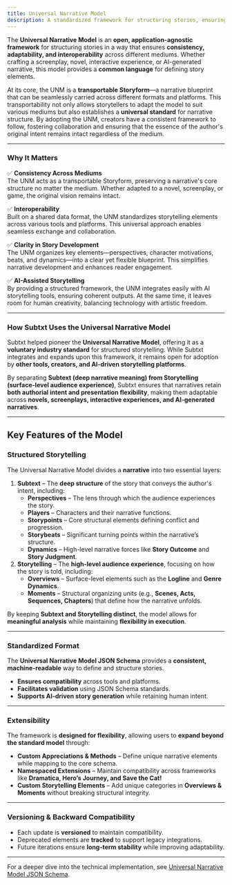 ```yaml
---
title: Universal Narrative Model
description: A standardized framework for structuring stories, ensuring consistency and adaptability across different storytelling mediums.
---
```


The **Universal Narrative Model** is an **open, application-agnostic framework** for structuring stories in a way that ensures **consistency, adaptability, and interoperability** across different mediums. Whether crafting a screenplay, novel, interactive experience, or AI-generated narrative, this model provides a **common language** for defining story elements.

At its core, the UNM is a **transportable Storyform**—a narrative blueprint that can be seamlessly carried across different formats and platforms. This transportability not only allows storytellers to adapt the model to suit various mediums but also establishes a **universal standard** for narrative structure. By adopting the UNM, creators have a consistent framework to follow, fostering collaboration and ensuring that the essence of the author's original intent remains intact regardless of the medium.

---

### **Why It Matters**

✅ **Consistency Across Mediums**  
The UNM acts as a transportable Storyform, preserving a narrative's core structure no matter the medium. Whether adapted to a novel, screenplay, or game, the original vision remains intact.

✅ **Interoperability**  
Built on a shared data format, the UNM standardizes storytelling elements across various tools and platforms. This universal approach enables seamless exchange and collaboration.

✅ **Clarity in Story Development**  
The UNM organizes key elements—perspectives, character motivations, beats, and dynamics—into a clear yet flexible blueprint. This simplifies narrative development and enhances reader engagement.

✅ **AI-Assisted Storytelling**  
By providing a structured framework, the UNM integrates easily with AI storytelling tools, ensuring coherent outputs. At the same time, it leaves room for human creativity, balancing technology with artistic freedom.

---

### **How Subtxt Uses the Universal Narrative Model**  
Subtxt helped pioneer the **Universal Narrative Model**, offering it as a **voluntary industry standard** for structured storytelling. While Subtxt integrates and expands upon this framework, it remains open for adoption by **other tools, creators, and AI-driven storytelling platforms**.  

By separating **Subtext (deep narrative meaning) from Storytelling (surface-level audience experience)**, Subtxt ensures that narratives retain **both authorial intent and presentation flexibility**, making them adaptable across **novels, screenplays, interactive experiences, and AI-generated narratives**.  

---

## Key Features of the Model  

### Structured Storytelling  
The Universal Narrative Model divides a **narrative** into two essential layers:  

1. **Subtext** – The **deep structure** of the story that conveys the author's intent, including:  
    - **Perspectives** – The lens through which the audience experiences the story.  
    - **Players** – Characters and their narrative functions.  
    - **Storypoints** – Core structural elements defining conflict and progression.  
    - **Storybeats** – Significant turning points within the narrative’s structure.  
    - **Dynamics** – High-level narrative forces like **Story Outcome** and **Story Judgment**.  
2. **Storytelling** – The **high-level audience experience**, focusing on how the story is told, including:  
   - **Overviews** – Surface-level elements such as the **Logline** and **Genre Dynamics**.  
   - **Moments** – Structural organizing units (e.g., **Scenes, Acts, Sequences, Chapters**) that define how the narrative unfolds.  

By keeping **Subtext and Storytelling distinct**, the model allows for **meaningful analysis** while maintaining **flexibility in execution**.  

---

### Standardized Format 
The **Universal Narrative Model JSON Schema** provides a **consistent, machine-readable** way to define and structure stories.  
- **Ensures compatibility** across tools and platforms.  
- **Facilitates validation** using JSON Schema standards.  
- **Supports AI-driven story generation** while retaining human intent.  

---

### Extensibility 
The framework is **designed for flexibility**, allowing users to **expand beyond the standard model** through:  
- **Custom Appreciations & Methods** – Define unique narrative elements while mapping to the core schema.  
- **Namespaced Extensions** – Maintain compatibility across frameworks like **Dramatica, Hero’s Journey, and Save the Cat!**  
- **Custom Storytelling Elements** – Add unique categories in **Overviews & Moments** without breaking structural integrity.  

---

### Versioning & Backward Compatibility  
- Each update is **versioned** to maintain compatibility.  
- Deprecated elements are **tracked** to support legacy integrations.  
- Future iterations ensure **long-term stability** while improving adaptability.  

---

For a deeper dive into the technical implementation, see [Universal Narrative Model JSON Schema](/resources/universal-narrative-model-schema).  